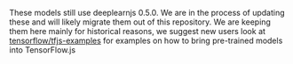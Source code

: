 These models still use deeplearnjs 0.5.0. We are in the process of updating these and will likely migrate them out of this repository. We are keeping them here mainly for historical reasons, we suggest new users look at [tensorflow/tfjs-examples](https://github.com/tensorflow/tfjs-examples) for examples on how to bring pre-trained models into TensorFlow.js

